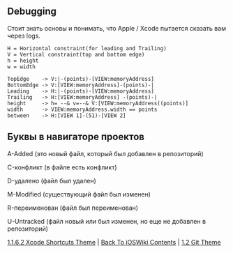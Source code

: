 ## Debugging

Стоит знать основы и понимать, что Apple / Xcode пытается сказать вам через logs.

```
H = Horizontal constraint(for leading and Trailing)
V = Vertical constraint(top and bottom edge)
h = height
w = width

TopEdge    -> V:|-(points)-[VIEW:memoryAddress] 
BottomEdge -> V:[VIEW:memoryAddress]-(points)-|
Leading    -> H:|-(points)-[VIEW:memoryAddress] 
Trailing   -> H:[VIEW:memoryAddress] -(points)-|
height     -> h= --& v=--& V:[VIEW:memoryAddress((points)] 
width      -> VIEW:memoryAddress.width == points 
between    -> H:[VIEW 1]-(51)-[VIEW 2] 
```

## Буквы в навигаторе проектов

A-Added (это новый файл, который был добавлен в репозиторий)

C-конфликт (в файле есть конфликт)

D-удалено (файл был удален)

M-Modified (существующий файл был изменен)

R-переименован (файл был переименован)

U-Untracked (файл новый или был изменен, но еще не добавлен в репозиторий)

[1.1.6.2 Xcode Shortcuts Theme](./1.1.6.2%20Shortcuts.md) | [Back To iOSWiki Contents](https://github.com/eldaroid/iOSWiki) | [1.2 Git Theme](/1%20Common/1.2%20Git/)
